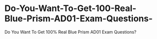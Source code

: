 # Do-You-Want-To-Get-100-Real-Blue-Prism-AD01-Exam-Questions-
Do You Want To Get 100% Real Blue Prism AD01 Exam Questions?
